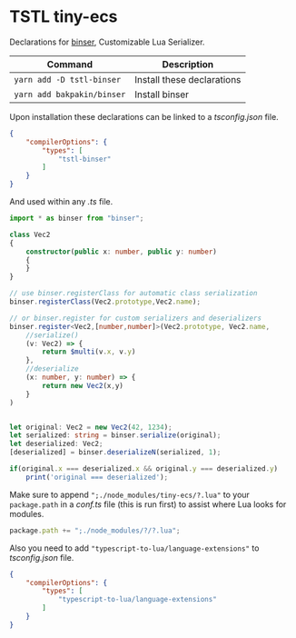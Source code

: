 # TSTL tiny-ecs

Declarations for [binser](https://github.com/bakpakin/binser), Customizable Lua Serializer.


| Command | Description |
|-|-|
| `yarn add -D tstl-binser` | Install these declarations |
| `yarn add bakpakin/binser` | Install binser |


Upon installation these declarations can be linked to a _tsconfig.json_ file.

```json
{
    "compilerOptions": {
        "types": [
            "tstl-binser"
        ]
    }
}
```

And used within any _.ts_ file.

```ts
import * as binser from "binser";

class Vec2
{
    constructor(public x: number, public y: number)
    {
    }
}

// use binser.registerClass for automatic class serialization
binser.registerClass(Vec2.prototype,Vec2.name);

// or binser.register for custom serializers and deserializers
binser.register<Vec2,[number,number]>(Vec2.prototype, Vec2.name,
    //serialize()
    (v: Vec2) => {
        return $multi(v.x, v.y)
    },
    //deserialize
    (x: number, y: number) => {
        return new Vec2(x,y)
    }
)


let original: Vec2 = new Vec2(42, 1234);
let serialized: string = binser.serialize(original);
let deserialized: Vec2;
[deserialized] = binser.deserializeN(serialized, 1);

if(original.x === deserialized.x && original.y === deserialized.y)
    print('original === deserialized');
```

Make sure to append `";./node_modules/tiny-ecs/?.lua"` to your `package.path` in a _conf.ts_ file (this is run first) to assist where Lua looks for modules.

```ts
package.path += ";./node_modules/?/?.lua";
```

Also you need to add `"typescript-to-lua/language-extensions"` to _tsconfig.json_ file.
```json
{
    "compilerOptions": {
        "types": [
            "typescript-to-lua/language-extensions"
        ]
    }
}
```